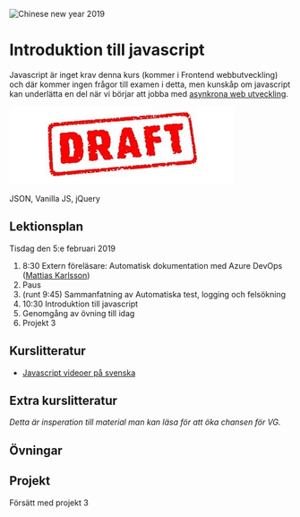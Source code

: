 ![Chinese new year 2019](https://www.publicdomainpictures.net/pictures/270000/velka/year-of-the-pig-2019-1534658056LpY.jpg#.XFRpSLLLBf8.link)

# Introduktion till javascript

Javascript är inget krav denna kurs (kommer i Frontend webbutveckling) och där kommer ingen frågor till examen i detta, men kunskåp om javascript kan underlätta en del när vi börjar att jobba med [asynkrona web utveckling](lecture20190207.md).


![Draft](draft.jpg)


JSON, Vanilla JS, jQuery

## Lektionsplan
Tisdag den 5:e februari 2019


1. 8:30 Extern föreläsare: Automatisk dokumentation med Azure DevOps ([Mattias Karlsson](https://twitter.com/devlead))
1. Paus
1. (runt 9:45) Sammanfatning av Automatiska test, logging och felsökning
1. 10:30 Introduktion till javascript
1. Genomgång av övning till idag
1. Projekt 3

## Kurslitteratur
- [Javascript videoer på svenska](https://www.youtube.com/channel/UCPFe6PbsvM4Gzk8Czfn5BtA)
## Extra kurslitteratur
*Detta är insperation till material man kan läsa för att öka chansen för VG.*
## Övningar
## Projekt
Försätt med projekt 3
